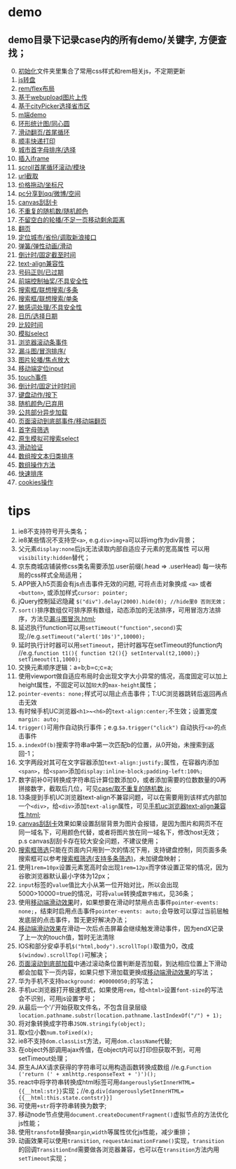 ﻿# demo
## demo目录下记录case内的所有demo/关键字, 方便查找；
0. [初始化](初始化)文件夹里集合了常用css样式和rem相关js，不定期更新
1. [js转盘](js转盘demo)
2. [rem/flex布局](rem自适应flex布局demo)
3. [基于webupload图片上传](图片上传)
4. [基于cityPicker选择省市区](地址)
5. [m端demo](手机商城demo)
6. [环形统计图/同心圆](环形统计图)
7. [滑动翻页/首尾循环](移动端滑动翻页浏览图片)
8. [顺丰快递打印](顺丰快递打印单)
9. [城市首字母排序/选择](首字母选择城市)
10. [插入iframe](addiframe.html)
11. [scroll首尾循环滚动/模块](scroll循环滚动.js)
12. [url截取](url截取传递数据.js)
13. [价格拖动/坐标尺](价格拖动.rar)
14. [pc分享到qq/微博/空间](分享.js)
15. [canvas刮刮卡](刮刮卡.html)
16. [不重复的随机数/随机颜色](取不重复的随机数.js)
17. [不留空白的轮播/不足一页移动剩余距离](可视区内不留空的轮播效果.html)
18. [翻页](固定显示n条的翻页.js)
19. [定位城市/省份/调取新浪接口](城市定位.js)
20. [弹簧/弹性动画/滑动](基于移动端滑动效果js的弹性动画效果.html)
21. [倒计时/固定截至时间](对比时间倒计时.html)
22. [text-align兼容性](手机uc浏览器text-align兼容性.html)
23. [号码正则/已过期](手机号码正则和判断.js)
24. [前端控制抽奖/不具安全性](抽奖demo.html)
25. [搜索框/联想搜索/多条](搜索框筛选(支持多条筛选).html)
26. [搜索框/联想搜索/单条](搜索框筛选.html)
27. [敏感词处理/不具安全性](敏感信息处理.js)
28. [日历/选择日期](日期选择.zip)
29. [比较时间](时间对比.js)
30. [模拟select](模拟select.html)
31. [浏览器滚动条事件](滚动条滚动和结束事件.js)
32. [漏斗图/冒泡排序/](漏斗图冒泡.html)
33. [图片轮播/焦点放大](焦点图放大.html)
34. [移动端定位input](移动端打开键盘定位input.js)
35. [touch事件](移动端滑动效果.js)
36. [倒计时/固定计时时间](规定时间的倒计时.html)
37. [键盘动作/按下](键盘按键动作.js)
38. [随机颜色/已弃用](随机颜色.html)
39. [公共部分异步加载](静态加载页面公共部分.js)
40. [页面滚动到底部事件/移动端翻页](页面滚动到底部加载.js)
41. [首字母筛选](首字母筛选.html)
42. [原生模拟可搜索select](原生模拟可搜索select)
43. [滑动验证](touchtest)
43. [数组按文本归类排序](数组按文本归类排序.js)
44. [数组操作方法](Arr.js)
45. [快速排序](quickSort.js)
46. [cookies操作](cookie.js)

# tips

1. ie8不支持符号开头类名；
2. ie8某些情况不支持空`<a>`, e.g.`div>img+a`可以将img作为div背景；
3. 父元素```display:none```后js无法读取内部自适应子元素的宽高属性 可以用```visibility:hidden```替代；
4. 京东商城店铺装修css类名需要添加.user前缀(.head => .userHead) 每一块布局的css样式全局适用；
5. APP嵌入h5页面会有js点击事件无效的问题, 可将点击对象换成 `<a>` 或者 `<button>`, 或添加样式```cursor: pointer;```
6. jQuery控制延迟隐藏 ```$("div").delay(2000).hide(0); //hide里0 否则无效；```
7. `sort()`排序数组仅可排序原有数组，动态添加的无法排序，可用冒泡方法排序，方法见[漏斗图冒泡.html](漏斗图冒泡.html);
8. 延迟执行function可以用```setTimeout("function",second)```实现;//e.g.```setTimeout("alert('10s')",10000);```
9. 延时执行计时器可以用`setTimeout`，把计时器写在setTimeout的function内 //e.g.```function t1(){ function t2(){} setInterval(t2,1000);} setTimeout(t1,1000);```
10. 交换元素顺序逻辑：a=b;b=c;c=a;
11. 使用viewport做自适应布局时会出现文字大小异常的情况，高度固定可以加上height属性，不固定可以加`较大`的`max-height`属性；
12. ```pointer-events: none;```样式可以阻止点击事件；T:UC浏览器跳转后返回再点击无效
13. 有时候手机UC浏览器`<h1>`~`<h6>`的```text-align:center;```不生效；设置宽度```margin: auto;```
14. `trigger()`可用作自动执行事件；e.g.```$a.trigger("click")``` 自动执行`<a>`的点击事件
15. ```a.indexOf(b)```搜索字符串a中第一次匹配b的位置，从0开始，未搜索到返回-1；
16. 文字两段对其可在文字容器添加```text-align:justify;```属性，在容器内添加`<span>`，给`<span>`添加```display:inline-block;padding-left:100%;```
17. 数字前补0可转换成字符串后计算位数添加0，或者添加需要的位数数量的0再拼接数字，截取后几位，可见[case/取不重复的随机数.js](取不重复的随机数.js);
18. 13条提到手机UC浏览器text-align不兼容问题，可以在需要用到该样式内部加一个`<div>`，给`<div>`添加`text-align`属性，可见[手机uc浏览器text-align兼容性.html](手机uc浏览器text-align兼容性.html);
19. [canvas刮刮卡](刮刮卡.html)效果如果设置刮层背景为图片会报错，是因为图片和网页不在同一域名下，可用颜色代替，或者将图片放在同一域名下，修改host无效；p.s canvas刮刮卡存在较大安全问题，不建议使用；
20. [搜索框筛选](搜索框筛选.html)只能在页面内只用到一次的情况下用，支持键盘控制，同页面多条搜索框可以参考[搜索框筛选(支持多条筛选)](搜索框筛选(支持多条筛选).html)，未加键盘映射；
21. 使用```1rem=10px```设置元素宽高时会出现```1rem=12px```而字体设置正常的情况，因为谷歌浏览器默认最小字体为12px；
22. `input`标签的`value`值比大小从第一位开始对比，所以会出现5000>10000=true的情况，可将`value`转换成`数字格式`，见36条；
23. 使用[移动端滑动效果](移动端滑动效果.js)时，如果想要在滑动时禁用点击事件```pointer-events: none;```，结束时启用点击事件```pointer-events: auto;```会导致可以穿过当前层触发底层的点击事件，暂无更好解决办法；
24. [移动端滑动效果](移动端滑动效果.js)在滑动一次后点击屏幕会继续触发滑动事件，因为endX记录了上一次的touch值，暂时无法清除
25. IOS和部分安卓手机```$("html,body").scrollTop()```取值为0，改成```$(window).scrollTop()```可解决；
26. [页面滚动到底部加载](页面滚动到底部加载.js)中通过滚动条位置判断是否加载，到达相应位置上下滑动都会加载下一页内容，如果只想下滑加载更换成[移动端滑动效果](移动端滑动效果.js)的写法；
27. 华为手机不支持```background: #00000050;```的写法；
28. 手机uc浏览器打开极速模式，如果使用`rem`，给`<html>`设置`font-size`的写法会不识别，可用js设置字号；
29. 从最后一个'/'开始获取文件名，不包含目录层级 ```location.pathname.substr(location.pathname.lastIndexOf("/") + 1);```
30. 将对象转换成字符串```JSON.stringify(object);```
31. 取x位小数```num.toFixed(x);```
32. ie8不支持```dom.classList```方法，可用```dom.className```代替;
33. 在object外部调用ajax传值，在object内可以打印但获取不到，可用setTimeout处理；
34. 原生AJAX请求获得的字符串可以用构造函数转换成数组 //e.g.```Function ('return (' + xmlhttp.responseText + ')')();```
35. react中将字符串转换成html标签可用```dangerouslySetInnerHTML={{__html:str}}```实现；//e.g.```div[dangerouslySetInnerHTML={{__html:this.state.contstr}}]```
36. 可使用`+str`将字符串转换为数字;
37. 移动node节点使用`document.createDocumentFragment()`虚拟节点的方法优化js性能；
38. 使用`transfotm`替换`margin`,`width`等属性优化js性能，减少重排；
39. 动画效果可以使用`transition`, `requestAnimationFrame()`实现，`transition`的回调`TransitionEnd`需要做各浏览器兼容，也可以在`transition`方法内用`setTimeout`实现；
